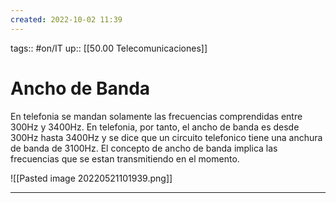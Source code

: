 ```yaml
---
created: 2022-10-02 11:39
---
```

tags::  #on/IT 
up:: [[50.00 Telecomunicaciones]]
# Ancho de Banda
En telefonia se mandan solamente las frecuencias comprendidas entre 300Hz y 3400Hz. En telefonia, por tanto, el ancho de banda es desde 300Hz hasta 3400Hz y se dice que un circuito telefonico tiene una anchura de banda de 3100Hz. El concepto de ancho de banda implica las frecuencias que se estan transmitiendo en el momento.

![[Pasted image 20220521101939.png]]
___
